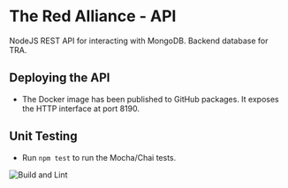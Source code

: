 # The Red Alliance - API
NodeJS REST API for interacting with MongoDB. Backend database for TRA. 

## Deploying the API
* The Docker image has been published to GitHub packages. It exposes the HTTP interface at port 8190. 

## Unit Testing 
* Run `npm test` to run the Mocha/Chai tests.

![Build and Lint](https://github.com/titanscout2022/red-alliance-api/workflows/Build%20and%20Lint/badge.svg)

